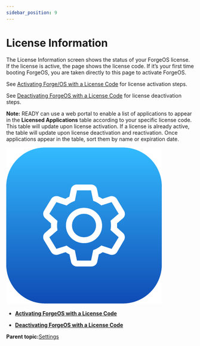 ```yaml
---
sidebar_position: 9
---
```


# License Information

The License Information screen shows the status of your ForgeOS license. If the license is active, the page shows the license code. If it’s your first time booting ForgeOS, you are taken directly to this page to activate ForgeOS.

See [Activating Forge/OS with a License Code](LicenseInfo-Activation.md) for license activation steps.

See [Deactivating ForgeOS with a License Code](LicenseInfo-Deactivation.md) for license deactivation steps.

**Note:** READY can use a web portal to enable a list of applications to appear in the **Licensed Applications** table according to your specific license code. This table will update upon license activation. If a license is already active, the table will update upon license deactivation and reactivation. Once applications appear in the table, sort them by name or expiration date.

![](../Images/Settings/Settings-Icon.png)

-   **[Activating ForgeOS with a License Code](../Settings/LicenseInfo-Activation.md)**  

-   **[Deactivating ForgeOS with a License Code](../Settings/LicenseInfo-Deactivation.md)**  


**Parent topic:**[Settings](../Settings/SettingsOverview.md)

